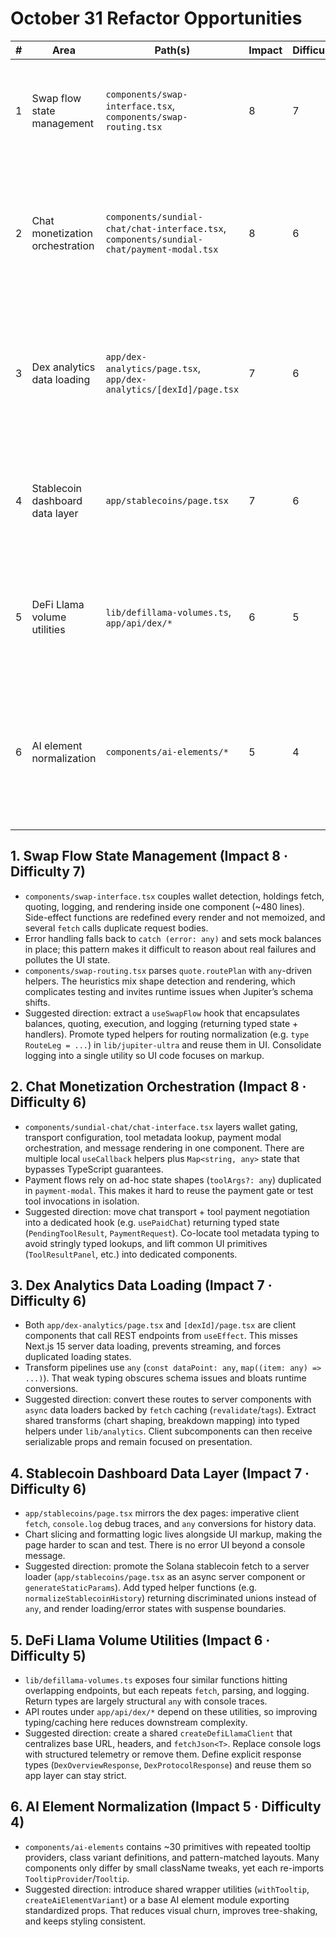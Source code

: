 # October 31 Refactor Opportunities

| # | Area | Path(s) | Impact | Difficulty | Rationale |
| - | --- | --- | --- | --- | --- |
| 1 | Swap flow state management | `components/swap-interface.tsx`, `components/swap-routing.tsx` | 8 | 7 | Dense component mixes wallet state, quoting, and UI; multiple `any` casts hinder type safety. |
| 2 | Chat monetization orchestration | `components/sundial-chat/chat-interface.tsx`, `components/sundial-chat/payment-modal.tsx` | 8 | 6 | Tool payment gating, transport wiring, and rendering live together; reusable logic locked inside component with weak typing. |
| 3 | Dex analytics data loading | `app/dex-analytics/page.tsx`, `app/dex-analytics/[dexId]/page.tsx` | 7 | 6 | Client-side `fetch` + `useEffect` drives layout, losing Next.js streaming/data cache benefits; repeated transforms rely on `any`. |
| 4 | Stablecoin dashboard data layer | `app/stablecoins/page.tsx` | 7 | 6 | Client component pulls data imperatively, logs to console, uses `any` and duplicated transforms. |
| 5 | DeFi Llama volume utilities | `lib/defillama-volumes.ts`, `app/api/dex/*` | 6 | 5 | Multiple endpoints call same sources with duplicated fetch + console logging + `any` outputs. |
| 6 | AI element normalization | `components/ai-elements/*` | 5 | 4 | Repeated tooltip/layout wrappers and variant logic scattered; shared patterns could consolidate to reduce noise and enforce consistent props. |

## 1. Swap Flow State Management (Impact 8 · Difficulty 7)

- `components/swap-interface.tsx` couples wallet detection, holdings fetch, quoting, logging, and rendering inside one component (~480 lines). Side-effect functions are redefined every render and not memoized, and several `fetch` calls duplicate request bodies.
- Error handling falls back to `catch (error: any)` and sets mock balances in place; this pattern makes it difficult to reason about real failures and pollutes the UI state.
- `components/swap-routing.tsx` parses `quote.routePlan` with `any`-driven helpers. The heuristics mix shape detection and rendering, which complicates testing and invites runtime issues when Jupiter’s schema shifts.
- Suggested direction: extract a `useSwapFlow` hook that encapsulates balances, quoting, execution, and logging (returning typed state + handlers). Promote typed helpers for routing normalization (e.g. `type RouteLeg = ...`) in `lib/jupiter-ultra` and reuse them in UI. Consolidate logging into a single utility so UI code focuses on markup.

## 2. Chat Monetization Orchestration (Impact 8 · Difficulty 6)

- `components/sundial-chat/chat-interface.tsx` layers wallet gating, transport configuration, tool metadata lookup, payment modal orchestration, and message rendering in one component. There are multiple local `useCallback` helpers plus `Map<string, any>` state that bypasses TypeScript guarantees.
- Payment flows rely on ad-hoc state shapes (`toolArgs?: any`) duplicated in `payment-modal`. This makes it hard to reuse the payment gate or test tool invocations in isolation.
- Suggested direction: move chat transport + tool payment negotiation into a dedicated hook (e.g. `usePaidChat`) returning typed state (`PendingToolResult`, `PaymentRequest`). Co-locate tool metadata typing to avoid stringly typed lookups, and lift common UI primitives (`ToolResultPanel`, etc.) into dedicated components.

## 3. Dex Analytics Data Loading (Impact 7 · Difficulty 6)

- Both `app/dex-analytics/page.tsx` and `[dexId]/page.tsx` are client components that call REST endpoints from `useEffect`. This misses Next.js 15 server data loading, prevents streaming, and forces duplicated loading states.
- Transform pipelines use `any` (`const dataPoint: any`, `map((item: any) => ...)`). That weak typing obscures schema issues and bloats runtime conversions.
- Suggested direction: convert these routes to server components with `async` data loaders backed by `fetch` caching (`revalidate`/`tags`). Extract shared transforms (chart shaping, breakdown mapping) into typed helpers under `lib/analytics`. Client subcomponents can then receive serializable props and remain focused on presentation.

## 4. Stablecoin Dashboard Data Layer (Impact 7 · Difficulty 6)

- `app/stablecoins/page.tsx` mirrors the dex pages: imperative client `fetch`, `console.log` debug traces, and `any` conversions for history data.
- Chart slicing and formatting logic lives alongside UI markup, making the page harder to scan and test. There is no error UI beyond a console message.
- Suggested direction: promote the Solana stablecoin fetch to a server loader (`app/stablecoins/page.tsx` as an async server component or `generateStaticParams`). Add typed helper functions (e.g. `normalizeStablecoinHistory`) returning discriminated unions instead of `any`, and render loading/error states with suspense boundaries.

## 5. DeFi Llama Volume Utilities (Impact 6 · Difficulty 5)

- `lib/defillama-volumes.ts` exposes four similar functions hitting overlapping endpoints, but each repeats `fetch`, parsing, and logging. Return types are largely structural `any` with console traces.
- API routes under `app/api/dex/*` depend on these utilities, so improving typing/caching here reduces downstream complexity.
- Suggested direction: create a shared `createDefiLlamaClient` that centralizes base URL, headers, and `fetchJson<T>`. Replace console logs with structured telemetry or remove them. Define explicit response types (`DexOverviewResponse`, `DexProtocolResponse`) and reuse them so app layer can stay strict.

## 6. AI Element Normalization (Impact 5 · Difficulty 4)

- `components/ai-elements` contains ~30 primitives with repeated tooltip providers, class variant definitions, and pattern-matched layouts. Many components only differ by small className tweaks, yet each re-imports `TooltipProvider`/`Tooltip`.
- Suggested direction: introduce shared wrapper utilities (`withTooltip`, `createAiElementVariant`) or a base AI element module exporting standardized props. That reduces visual churn, improves tree-shaking, and keeps styling consistent.


